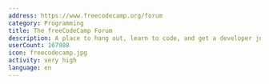 ```yaml
---
address: https://www.freecodecamp.org/forum
category: Programming
title: The freeCodeCamp Forum
description: A place to hang out, learn to code, and get a developer job
userCount: 167988
icon: freecodecamp.jpg
activity: very high
language: en
---
```

